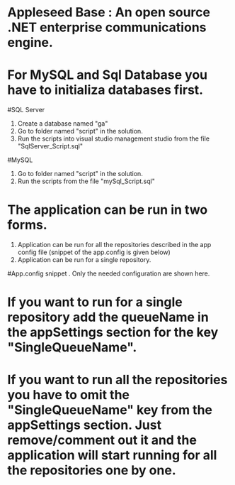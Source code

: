# Appleseed Base : An open source .NET enterprise communications engine. 


# For MySQL and Sql Database you have to initializa databases first.

#SQL Server

1. Create a database named "ga"
2. Go to folder named "script" in the solution.
3. Run the scripts into visual studio management studio from the file "SqlServer_Script.sql"

#MySQL

1. Go to folder named "script" in the solution.
2. Run the scripts from the file "mySql_Script.sql"

# The application can be run in two forms.

1. Application can be run for all the repositories described in the app config file (snippet of the app.config is given below)
2. Application can be run for a single repository.

#App.config snippet . Only the needed configuration are shown here.

# If you want to run for a single repository add the queueName in the appSettings section for the key "SingleQueueName".
# If you want to run all the repositories you have to omit the "SingleQueueName" key from the appSettings section. Just remove/comment out it and the application will start running for all the repositories one by one.

<configuration>
  <configSections>
    <sectionGroup name="common">
      <section name="logging" type="Common.Logging.ConfigurationSectionHandler, Common.Logging" />
    </sectionGroup>
    <section name="nlog" type="NLog.Config.ConfigSectionHandler, NLog" />
   <section name="queue" type="Appleseed.Base.Data.Utility.QueueSection, Appleseed.Base.Data" />
  </configSections>
  <appSettings>
    <add key="SingleQueueName" value ="SqlServer"/>
    <add key="Database_CollectionItemQueue" value="Server=localhost;Database=ga;Uid=sa;Pwd=sa123;" />
    <add key="Database_Connection" value="Lucene" />
    <!--<add key="Database_Connection" value="SqlServer"/>-->
    <add key="Database_CollectionItemRepository" value="mongo://localhost:27017" />
    <add key="Service_ScraperIO_Key" value="waPkNsJ7085HkmGyb8hmMRnDBJBTfy9A" />
    <add key="Service_ScraperIO_Secret" value="DUgQxtFy4S8AMGfbMuRd7p6T0wgnm0ar" />
  </appSettings>
  <nlog xmlns="http://www.nlog-project.org/schemas/NLog.xsd" xmlns:xsi="http://www.w3.org/2001/XMLSchema-instance" autoReload="true" throwExceptions="false">
    <extensions>
      <add assembly="NLog.SignalR" />
    </extensions>
    <targets async="true">
      <target name="logfile" xsi:type="File" fileName="logfile.txt" />
      <target xsi:type="SignalR" name="signalr" uri="http://localhost:8081" hubName="LoggingHub" methodName="Log" layout="${message}" />
    </targets>
    <rules>
      <logger name="*" minlevel="Info" writeTo="logfile" />
      <logger name="*" minlevel="Info" writeTo="signalr" />
    </rules>
  </nlog>
  <common>
    <logging>
      <factoryAdapter type="Common.Logging.Simple.ConsoleOutLoggerFactoryAdapter, Common.Logging">
        <arg key="level" value="INFO" />
        <arg key="showLogName" value="true" />
        <arg key="showDateTime" value="true" />
        <arg key="dateTimeFormat" value="yyyy/MM/dd HH:mm:ss:fff" />
      </factoryAdapter>
    </logging>
  </common>
  
  <queue>
    <!--<queue name="SqlServerQueue" connectionString="Server=.\SQLEXPRESS; Database=ga;Uid=sa;Pwd=sa123;" queueName="SqlServer" type="SQL" />
    <queue name="MySqlQueue" connectionString="Server=localhost;Database=ga;Uid=sa;Pwd=sa123;" queueName="MySql" type="MySql" />-->
    <queue name="SqlServerQueue" connectionString="Server=SAFKAT\SQLEXPRESS; Database=ga;Uid=safkat;Pwd=1234567890;" queueName="SqlServer" type="SQL" />
    <queue name="InMemoryQueue" connectionString="" queueName="InMemory" type="InMemory" />
    <queue name="LuceneQueue" connectionString="" queueName="Lucene" type="Lucene" />
  </queue>
  
</configuration>

